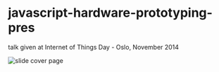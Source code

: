 javascript-hardware-prototyping-pres
====================================

talk given at Internet of Things Day - Oslo, November 2014

![slide cover page](http://f.cl.ly/items/281b0l392K250z1y1Z42/Screen%20Shot%202014-11-06%20at%2011.50.54%20.png)
